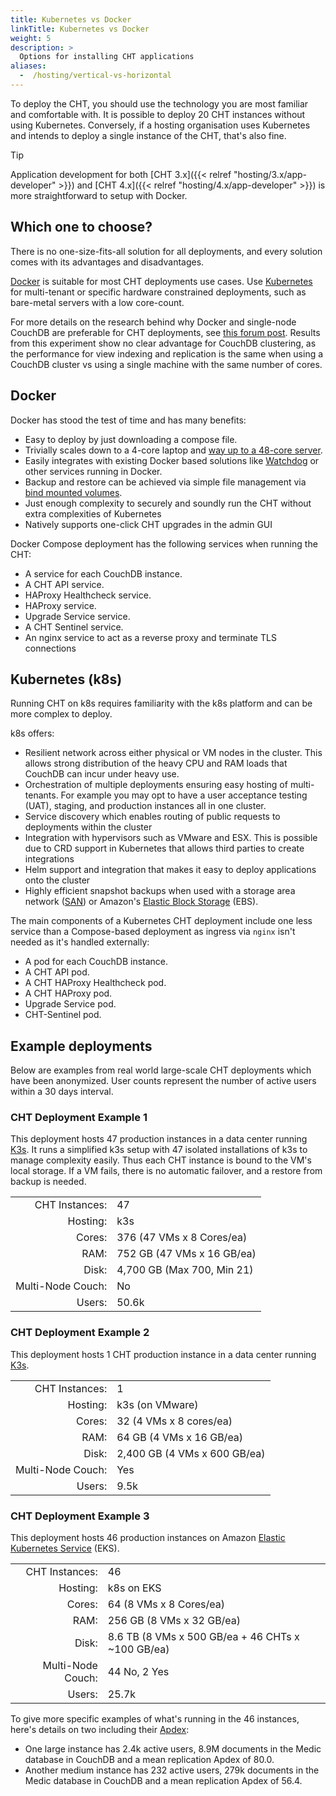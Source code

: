 ```yaml
---
title: Kubernetes vs Docker
linkTitle: Kubernetes vs Docker
weight: 5
description: >
  Options for installing CHT applications
aliases:
  -  /hosting/vertical-vs-horizontal
---
```


To deploy the CHT, you should use the technology you are most familiar and comfortable with. It is possible to deploy 20 CHT instances without using Kubernetes. Conversely, if a hosting organisation uses Kubernetes and intends to deploy a single instance of the CHT, that's also fine.

> [!TIP]
> Application development for both [CHT 3.x]({{< relref "hosting/3.x/app-developer" >}}) and [CHT 4.x]({{< relref "hosting/4.x/app-developer" >}}) is more straightforward to setup with Docker.

## Which one to choose?

There is no one-size-fits-all solution for all deployments, and every solution comes with its advantages and disadvantages.

[Docker](/hosting/4.x/docker/) is suitable for most CHT deployments use cases. Use [Kubernetes](/hosting/4.x/kubernetes/) for multi-tenant or specific hardware constrained deployments, such as bare-metal servers with a low core-count.

For more details on the research behind why Docker and single-node CouchDB are preferable for CHT deployments, see [this forum post](https://forum.communityhealthtoolkit.org/t/investigate-adding-more-shards-as-a-potential-avenue-for-improved-performance/4831?u=mrjones). Results from this experiment show no clear advantage for CouchDB clustering, as the performance for view indexing and replication is the same when using a CouchDB cluster vs using a single machine with the same number of cores.

## Docker 

Docker has stood the test of time and has many benefits:

* Easy to deploy by just downloading a compose file.
* Trivially scales down to a 4-core laptop and [way up to a 48-core server](https://forum.communityhealthtoolkit.org/t/investigate-adding-more-shards-as-a-potential-avenue-for-improved-performance/4831). 
* Easily integrates with existing Docker based solutions like [Watchdog](/hosting/monitoring/) or other services running in Docker.
* Backup and restore can be achieved via simple file management via [bind mounted volumes](https://docs.docker.com/engine/storage/bind-mounts/).
* Just enough complexity to securely and soundly run the CHT without extra complexities of Kubernetes 
* Natively supports one-click CHT upgrades in the admin GUI

Docker Compose deployment has the following services when running the CHT:

* A service for each CouchDB instance.
* A CHT API service.
* HAProxy Healthcheck service.
* HAProxy service.
* Upgrade Service service.
* A CHT Sentinel service.
* An nginx service to act as a reverse proxy and terminate TLS connections

## Kubernetes (k8s)

Running CHT on k8s requires familiarity with the k8s platform and can be more complex to deploy.

k8s offers:

* Resilient network across either physical or VM nodes in the cluster. This allows strong distribution of the heavy CPU and RAM loads that CouchDB can incur under heavy use.
* Orchestration of multiple deployments ensuring easy hosting of multi-tenants. For example you may opt to have a user acceptance testing (UAT), staging, and production instances all in one cluster.
* Service discovery which  enables routing of public requests to deployments within the cluster
* Integration with hypervisors such as VMware and ESX. This is possible due to CRD support in Kubernetes that allows third parties to create integrations
* Helm support and integration that makes it easy to deploy applications onto the cluster
* Highly efficient snapshot backups when used with a storage area network ([SAN](https://en.wikipedia.org/wiki/Storage_area_network)) or Amazon's [Elastic Block Storage](https://aws.amazon.com/ebs/) (EBS).

The main components of a Kubernetes CHT deployment include one less service than a Compose-based deployment as ingress via `nginx` isn't needed as it's handled externally:

* A pod for each CouchDB instance.
* A CHT API pod.
* A CHT HAProxy Healthcheck pod.
* A CHT HAProxy pod.
* Upgrade Service pod.
* CHT-Sentinel pod.

## Example deployments

Below are examples from real world large-scale CHT deployments which have been anonymized. User counts represent the number of active users within a 30 days interval. 

### CHT Deployment Example 1

This deployment hosts 47 production instances in a data center running [K3s](https://k3s.io/). It runs a simplified k3s setup with 47 isolated installations of k3s to manage complexity easily.  Thus each CHT instance is bound to the VM's local storage.  If a VM fails, there is no automatic failover, and a restore from backup is needed.

|                   |                             |
|------------------:|:----------------------------|
|    CHT Instances: | 47                          |
|          Hosting: | k3s                         |
|            Cores: | 376 (47 VMs x 8 Cores/ea)    |
|              RAM: | 752 GB (47 VMs x 16 GB/ea)     |
|             Disk: | 4,700 GB (Max 700, Min 21) |
| Multi-Node Couch: | No                          |
|            Users: | 50.6k                       |



### CHT Deployment Example 2

This deployment hosts 1 CHT production instance in a data center running [K3s](https://k3s.io/).

|                   |                             |
|------------------:|:----------------------------|
|    CHT Instances: | 1                           |
|          Hosting: | k3s (on VMware)              |
|            Cores: | 32 (4 VMs x 8 cores/ea)     |
|              RAM: | 64 GB (4 VMs x 16 GB/ea)     |
|             Disk: | 2,400 GB (4 VMs x 600 GB/ea) |
| Multi-Node Couch: | Yes                         |
|            Users: | 9.5k                        |


### CHT Deployment Example 3

This deployment hosts 46 production instances on Amazon [Elastic Kubernetes Service](https://docs.aws.amazon.com/eks/latest/userguide/what-is-eks.html) (EKS).

|                   |                                                 |
|------------------:|:------------------------------------------------|
|    CHT Instances: | 46                                              |
|          Hosting: | k8s on EKS                                      |
|            Cores: | 64 (8 VMs x 8 Cores/ea)                         |
|              RAM: | 256 GB (8 VMs x 32 GB/ea)                        |
|             Disk: | 8.6 TB (8 VMs x 500 GB/ea + 46 CHTs x ~100 GB/ea) |
| Multi-Node Couch: | 44 No, 2 Yes                                    |
|            Users: | 25.7k                                           |


To give more specific examples of what's running in the 46 instances, here's details on two including their [Apdex](https://docs.communityhealthtoolkit.org/building/guides/database/querying_apdex_telemetry/):
* One large instance has 2.4k active users, 8.9M documents in the Medic database in CouchDB and a mean replication Apdex of 80.0.
* Another medium instance has 232 active users, 279k documents in the Medic database in CouchDB and a mean replication Apdex of 56.4.
